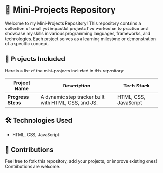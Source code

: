 
# 🚀 Mini-Projects Repository

Welcome to my Mini-Projects Repository! This repository contains a collection of small yet impactful projects I've worked on to practice and showcase my skills in various programming languages, frameworks, and technologies. Each project serves as a learning milestone or demonstration of a specific concept.



## 📜 Projects Included
  
Here is a list of the mini-projects included in this repository:

| Project Name       | Description                                                | Tech Stack            |
|--------------------|------------------------------------------------------------|-----------------------|
| **Progress Steps** | A dynamic step tracker built with HTML, CSS, and JS.       | HTML, CSS, JavaScript |



## 🛠️ Technologies Used

* HTML, CSS, JavaScript


## 🤝 Contributions

Feel free to fork this repository, add your projects, or improve existing ones! Contributions are welcome.



